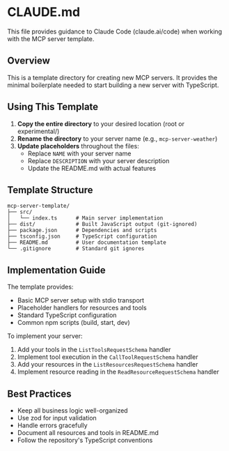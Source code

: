 # CLAUDE.md

This file provides guidance to Claude Code (claude.ai/code) when working with the MCP server template.

## Overview

This is a template directory for creating new MCP servers. It provides the minimal boilerplate needed to start building a new server with TypeScript.

## Using This Template

1. **Copy the entire directory** to your desired location (root or experimental/)
2. **Rename the directory** to your server name (e.g., `mcp-server-weather`)
3. **Update placeholders** throughout the files:
   - Replace `NAME` with your server name
   - Replace `DESCRIPTION` with your server description
   - Update the README.md with actual features

## Template Structure

```
mcp-server-template/
├── src/
│   └── index.ts      # Main server implementation
├── dist/             # Built JavaScript output (git-ignored)
├── package.json      # Dependencies and scripts
├── tsconfig.json     # TypeScript configuration
├── README.md         # User documentation template
└── .gitignore        # Standard git ignores
```

## Implementation Guide

The template provides:
- Basic MCP server setup with stdio transport
- Placeholder handlers for resources and tools
- Standard TypeScript configuration
- Common npm scripts (build, start, dev)

To implement your server:
1. Add your tools in the `ListToolsRequestSchema` handler
2. Implement tool execution in the `CallToolRequestSchema` handler
3. Add your resources in the `ListResourcesRequestSchema` handler
4. Implement resource reading in the `ReadResourceRequestSchema` handler

## Best Practices

- Keep all business logic well-organized
- Use zod for input validation
- Handle errors gracefully
- Document all resources and tools in README.md
- Follow the repository's TypeScript conventions
